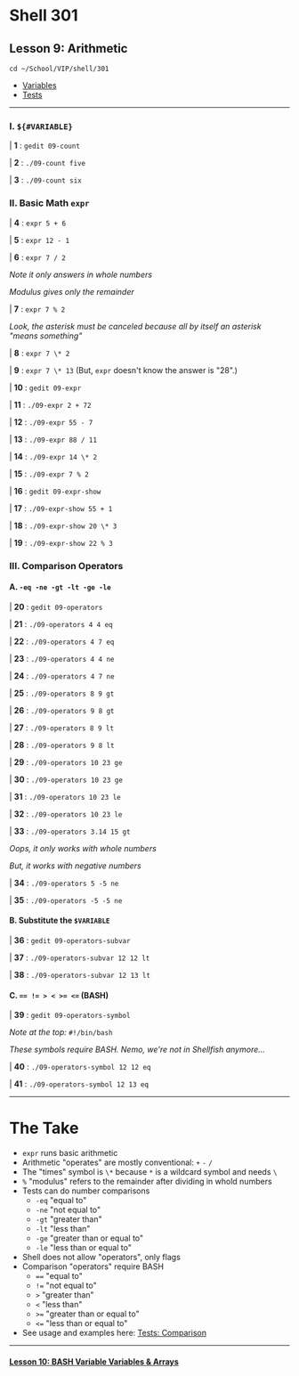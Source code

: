 # Shell 301
## Lesson 9: Arithmetic

`cd ~/School/VIP/shell/301`

- [Variables](https://github.com/inkVerb/vip/blob/master/Cheat-Sheets/Variables.md)
- [Tests](https://github.com/inkVerb/vip/blob/master/Cheat-Sheets/Tests.md)

___

### I. `${#VARIABLE}`

| **1** : `gedit 09-count`

| **2** : `./09-count five`

| **3** : `./09-count six`

### II. Basic Math `expr`

| **4** : `expr 5 + 6`

| **5** : `expr 12 - 1`

| **6** : `expr 7 / 2`

*Note it only answers in whole numbers*

*Modulus gives only the remainder*

| **7** : `expr 7 % 2`

*Look, the asterisk must be canceled because all by itself an asterisk "means something"*

| **8** : `expr 7 \* 2`

| **9** : `expr 7 \* 13` (But, `expr` doesn't know the answer is "28".)

| **10** : `gedit 09-expr`

| **11** : `./09-expr 2 + 72`

| **12** : `./09-expr 55 - 7`

| **13** : `./09-expr 88 / 11`

| **14** : `./09-expr 14 \* 2`

| **15** : `./09-expr 7 % 2`

| **16** : `gedit 09-expr-show`

| **17** : `./09-expr-show 55 + 1`

| **18** : `./09-expr-show 20 \* 3`

| **19** : `./09-expr-show 22 % 3`

### III. Comparison Operators

#### A. `-eq -ne -gt -lt -ge -le`

| **20** : `gedit 09-operators`

| **21** : `./09-operators 4 4 eq`

| **22** : `./09-operators 4 7 eq`

| **23** : `./09-operators 4 4 ne`

| **24** : `./09-operators 4 7 ne`

| **25** : `./09-operators 8 9 gt`

| **26** : `./09-operators 9 8 gt`

| **27** : `./09-operators 8 9 lt`

| **28** : `./09-operators 9 8 lt`

| **29** : `./09-operators 10 23 ge`

| **30** : `./09-operators 10 23 ge`

| **31** : `./09-operators 10 23 le`

| **32** : `./09-operators 10 23 le`

| **33** : `./09-operators 3.14 15 gt`

*Oops, it only works with whole numbers*

*But, it works with negative numbers*

| **34** : `./09-operators 5 -5 ne`

| **35** : `./09-operators -5 -5 ne`

#### B. Substitute the `$VARIABLE`

| **36** : `gedit 09-operators-subvar`

| **37** : `./09-operators-subvar 12 12 lt`

| **38** : `./09-operators-subvar 12 13 lt`

#### C. `== != > < >= <=` (BASH)

| **39** : `gedit 09-operators-symbol`

*Note at the top:* `#!/bin/bash`

*These symbols require BASH. Nemo, we're not in Shellfish anymore...*

| **40** : `./09-operators-symbol 12 12 eq`

| **41** : `./09-operators-symbol 12 13 eq`

___

# The Take

- `expr` runs basic arithmetic
- Arithmetic "operates" are mostly conventional: `+` `-` `/`
- The "times" symbol is `\*` because `*` is a wildcard symbol and needs `\`
- `%` "modulus" refers to the remainder after dividing in whold numbers
- Tests can do number comparisons
  - `-eq` "equal to"
  - `-ne` "not equal to"
  - `-gt` "greater than"
  - `-lt` "less than"
  - `-ge` "greater than or equal to"
  - `-le` "less than or equal to"
- Shell does not allow "operators", only flags
- Comparison "operators" require BASH
  - `==` "equal to"
  - `!=` "not equal to"
  - `>` "greater than"
  - `<` "less than"
  - `>=` "greater than or equal to"
  - `<=` "less than or equal to"
- See usage and examples here: [Tests: Comparison](https://github.com/inkVerb/vip/blob/master/Cheat-Sheets/Tests.md#comparison)

___

#### [Lesson 10: BASH Variable Variables & Arrays](https://github.com/inkVerb/vip/blob/master/301-shell/Lesson-10.md)

